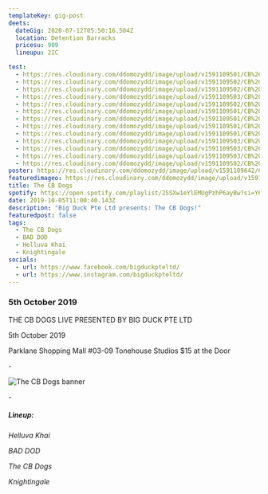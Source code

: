 ```yaml
---
templateKey: gig-post
deets:
  dateGig: 2020-07-12T05:50:16.504Z
  location: Detention Barracks
  pricesu: 909
  lineupu: 2IC

test:
  - https://res.cloudinary.com/ddomozydd/image/upload/v1591109501/CB%20dogs/img_6033_48851822502_o-min_idgh6g.jpg
  - https://res.cloudinary.com/ddomozydd/image/upload/v1591109502/CB%20dogs/img_6094_48851820377_o-min_nmr787.jpg
  - https://res.cloudinary.com/ddomozydd/image/upload/v1591109502/CB%20dogs/img_6101_48851630656_o-min_rxkigl.jpg
  - https://res.cloudinary.com/ddomozydd/image/upload/v1591109503/CB%20dogs/img_6063_48851821442_o-min_zf37uz.jpg
  - https://res.cloudinary.com/ddomozydd/image/upload/v1591109502/CB%20dogs/img_6111_48851630231_o-min_bsqpnd.jpg
  - https://res.cloudinary.com/ddomozydd/image/upload/v1591109501/CB%20dogs/img_6057_48851632576_o-min_ud5ymg.jpg
  - https://res.cloudinary.com/ddomozydd/image/upload/v1591109501/CB%20dogs/img_6036_48851278898_o-min_o5nbv4.jpg
  - https://res.cloudinary.com/ddomozydd/image/upload/v1591109501/CB%20dogs/img_6043_48851821897_o-min_psss09.jpg
  - https://res.cloudinary.com/ddomozydd/image/upload/v1591109501/CB%20dogs/img_6015_48851633546_o-min_a1fey0.jpg
  - https://res.cloudinary.com/ddomozydd/image/upload/v1591109503/CB%20dogs/img_6135_48851275373_o-min_f8aui0.jpg
  - https://res.cloudinary.com/ddomozydd/image/upload/v1591109503/CB%20dogs/img_6133_48851275418_o-min_jwhwnm.jpg
  - https://res.cloudinary.com/ddomozydd/image/upload/v1591109503/CB%20dogs/img_6123_48851629846_o-min_rmejul.jpg
  - https://res.cloudinary.com/ddomozydd/image/upload/v1591109502/CB%20dogs/img_6067_48851278178_o-min_xy1jes.jpg
poster: https://res.cloudinary.com/ddomozydd/image/upload/v1591109642/CB%20dogs/5OCTNEWNEW_sgnokv.png
featuredimageo: https://res.cloudinary.com/ddomozydd/image/upload/v1591109370/CB%20dogs/cbdawg_pkajo1.jpg
title: The CB Dogs
spotify: https://open.spotify.com/playlist/2SSXw1eYlEMUgPzhP6ayBw?si=Y6juyMn-SvaZaB07_d7sfA
date: 2019-10-05T11:00:40.143Z
description: "Big Duck Pte Ltd presents: The CB Dogs!"
featuredpost: false
tags:
  - The CB Dogs
  - BAD DOD
  - Helluva Khai
  - Knightingale
socials:
  - url: https://www.facebook.com/bigduckpteltd/
  - url: https://www.instagram.com/bigduckpteltd/
---
```

### 5th October 2019

THE CB DOGS LIVE PRESENTED BY BIG DUCK PTE LTD

5th October 2019

Parklane Shopping Mall #03-09 Tonehouse Studios $15 at the Door

\-

![](https://res.cloudinary.com/ddomozydd/image/upload/v1591109955/CB%20dogs/cbbannerBORDER_vzoxcy.png "The CB Dogs banner")

\-

##### Lineup:

*Helluva Khai*

*BAD DOD*

*The CB Dogs*

*Knightingale*
